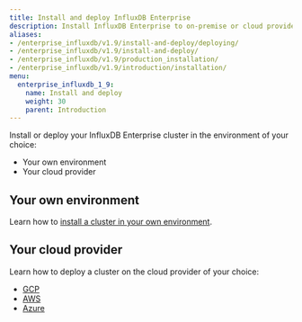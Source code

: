 ```yaml
---
title: Install and deploy InfluxDB Enterprise
description: Install InfluxDB Enterprise to on-premise or cloud providers, including Google Cloud Platform, Amazon Web Services, and Azure.
aliases:
- /enterprise_influxdb/v1.9/install-and-deploy/deploying/
- /enterprise_influxdb/v1.9/install-and-deploy/
- /enterprise_influxdb/v1.9/production_installation/
- /enterprise_influxdb/v1.9/introduction/installation/
menu:
  enterprise_influxdb_1_9:
    name: Install and deploy
    weight: 30
    parent: Introduction
---
```


Install or deploy your InfluxDB Enterprise cluster in the environment of your choice:

- Your own environment
- Your cloud provider

## Your own environment

Learn how to [install a cluster in your own environment](/enterprise_influxdb/v1.9/install-and-deploy/installation/).

## Your cloud provider

Learn how to deploy a cluster on the cloud provider of your choice:

   - [GCP](/enterprise_influxdb/v1.9/install-and-deploy/deploying/google-cloud-platform/)
   - [AWS](/enterprise_influxdb/v1.9/install-and-deploy/deploying/aws/)
   - [Azure](/enterprise_influxdb/v1.9/install-and-deploy/deploying/azure/)

